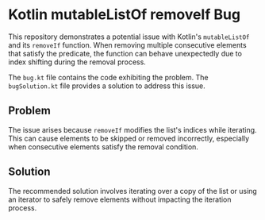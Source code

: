 # Kotlin mutableListOf removeIf Bug

This repository demonstrates a potential issue with Kotlin's `mutableListOf` and its `removeIf` function.  When removing multiple consecutive elements that satisfy the predicate, the function can behave unexpectedly due to index shifting during the removal process.

The `bug.kt` file contains the code exhibiting the problem.  The `bugSolution.kt` file provides a solution to address this issue.

## Problem

The issue arises because `removeIf` modifies the list's indices while iterating. This can cause elements to be skipped or removed incorrectly, especially when consecutive elements satisfy the removal condition.

## Solution

The recommended solution involves iterating over a copy of the list or using an iterator to safely remove elements without impacting the iteration process.
